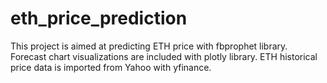 # eth_price_prediction

This project is aimed at predicting ETH price with fbprophet library. 
Forecast chart visualizations are included with plotly library. 
ETH historical price data is imported from Yahoo with yfinance.
